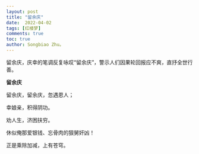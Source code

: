 ```yaml
---
layout: post
title: "留余庆"
date:  2022-04-02
tags: [红楼梦]
comments: true
toc: true
author: Songbiao Zhu。
---
```


留余庆，庆幸的笔调反复咏叹“留余庆”，警示人们因果轮回报应不爽，直抒全世行善。



<!-- more -->



**留余庆**



留余庆，留余庆，忽遇恩人；

幸娘亲，积得阴功。

劝人生，济困扶穷。

休似俺那爱银钱、忘骨肉的狠舅奸凶！

正是乘除加减，上有苍穹。